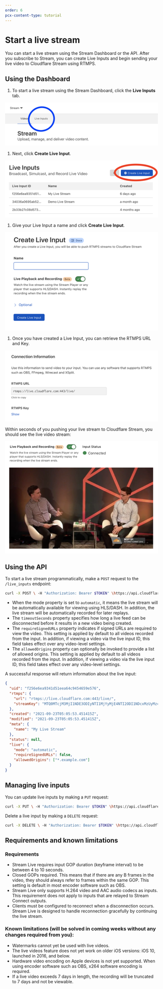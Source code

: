 ```yaml
---
order: 6
pcx-content-type: tutorial
---
```


# Start a live stream

You can start a live stream using the Stream Dashboard or the API. After you subscribe to Stream, you can create Live Inputs and begin sending your live video to Cloudflare Stream using RTMPS.

## Using the Dashboard

1.  To start a live stream using the Stream Dashboard, click the **Live Inputs** tab.

![Start a live stream by choosing the Live Inputs tab](./live-inputs-dash.png)

1.  Next, click **Create Live Input**.

![Create a Live Input](./create-live-input.png)

1.  Give your Live Input a name and click **Create Live Input**.

![Give your Live Input a name](./live-input-name.png)

1.  Once you have created a Live Input, you can retrieve the RTMPS URL and Key.

![Your Live Input's RTMPS URL and key](./rtmps-key.png)

Within seconds of you pushing your live stream to Cloudflare Stream, you should see the live video stream:

![Your live video stream](./live-video-stream.png)

## Using the API

To start a live stream programmatically, make a `POST` request to the `/live_inputs` endpoint:

```bash
curl -X POST \ -H "Authorization: Bearer $TOKEN" \https://api.cloudflare.com/client/v4/accounts/$ACCOUNT/stream/live_inputs \--data '{"meta": {"name":"test stream 1"},"recording": { "mode": "automatic", "timeoutSeconds": 10, "requireSignedURLs": false, "allowedOrigins": ["*.example.com"] }}'
```

*   When the mode property is set to `automatic`, it means the live stream will be automatically available for viewing using HLS/DASH. In addition, the live stream will be automatically recorded for later replays.
*   The `timeoutSeconds` property specifies how long a live feed can be disconnected before it results in a new video being created.
*   The `requireSignedURLs` property indicates if signed URLs are required to view the video. This setting is applied by default to all videos recorded from the input. In addition, if viewing a video via the live input ID, this field takes effect over any video-level settings.
*   The `allowedOrigins` property can optionally be invoked to provide a list of allowed origins. This setting is applied by default to all videos recorded from the input. In addition, if viewing a video via the live input ID, this field takes effect over any video-level settings.

A successful response will return information about the live input:

```json
{
  "uid": "f256e6ea9341d51eea64c9454659e576",
  "rtmps": {
    "url": "rtmps://live.cloudflare.com:443/live/",
    "streamKey": "MTQ0MTcjM3MjI1NDE3ODIyNTI1MjYyMjE4NTI2ODI1NDcxMzUyMzcf256e6ea9351d51eea64c9454659e576"
  },
  "created": "2021-09-23T05:05:53.451415Z",
  "modified": "2021-09-23T05:05:53.451415Z",
  "meta": {
    "name": "My Live Stream"
  },
  "status": null,
  "live": {
    "mode": "automatic",
    "requireSignedURLs": false,
    "allowedOrigins": ["*.example.com"]
  }
}
```

## Managing live inputs

You can update live inputs by making a `PUT` request:

```bash
curl -X PUT \ -H "Authorization: Bearer $TOKEN" \https://api.cloudflare.com/client/v4/accounts/$ACCOUNT/stream/live_inputs/:input_id \--data '{"meta": {"name":"test stream 1"},"recording": { "mode": "automatic", "timeoutSeconds": 10 }}'
```

Delete a live input by making a `DELETE` request:

```bash
curl -X DELETE \ -H "Authorization: Bearer $TOKEN" \https://api.cloudflare.com/client/v4/accounts/$ACCOUNT/stream/live_inputs/:input_id
```

## Requirements and known limitations

### Requirements

*   Stream Live requires input GOP duration (keyframe interval) to be between 4 to 10 seconds.
*   Closed GOPs required. This means that if there are any B frames in the video, they should always refer to frames within the same GOP. This setting is default in most encoder software such as OBS.
*   Stream Live only supports H.264 video and AAC audio codecs as inputs. This requirement does not apply to inputs that are relayed to Stream Connect outputs.
*   Clients must be configured to reconnect when a disconnection occurs. Stream Live is designed to handle reconnection gracefully by continuing the live stream.

### Known limitations (will be solved in coming weeks without any changes required from you):

*   Watermarks cannot yet be used with live videos.
*   The live videos feature does not yet work on older iOS versions: iOS 10, launched in 2016, and below.
*   Hardware video encoding on Apple devices is not yet supported. When using encoder software such as OBS, x264 software encoding is required.
*   If a live video exceeds 7 days in length, the recording will be truncated to 7 days and not be viewable.
